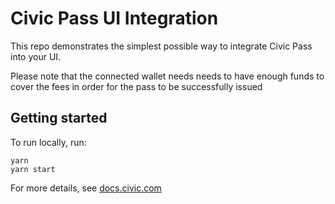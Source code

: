 # Civic Pass UI Integration

This repo demonstrates the simplest possible way to integrate Civic Pass into your UI.

Please note that the connected wallet needs needs to have enough funds to cover the fees in order for the pass to be successfully issued

## Getting started

To run locally, run:

```shell
yarn
yarn start
```

For more details, see [docs.civic.com](https://docs.civic.com/)
